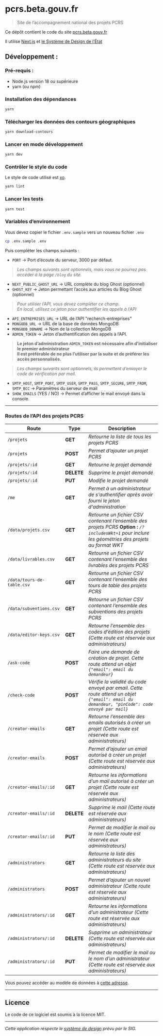 # pcrs.beta.gouv.fr
> Site de l’accompagnement national des projets PCRS

Ce dépôt contient le code du site [pcrs.beta.gouv.fr](https://pcrs.beta.gouv.fr)

Il utilise [Next.js](https://nextjs.org) et [le Système de Design de l’État](https://www.systeme-de-design.gouv.fr/)

## Développement :

### Pré-requis :

* Node.js version 18 ou supérieure
* yarn (ou npm)

### Installation des dépendances

```bash
yarn
```

### Télécharger les données des contours géographiques

```bash
yarn download-contours
```

### Lancer en mode développement

```bash
yarn dev
```

### Contrôler le style du code

Le style de code utilisé est [xo](https://github.com/xojs/xo).

```bash
yarn lint
```

### Lancer les tests
```bash
yarn test
```

### Variables d’environnement

Vous devez copier le fichier `.env.sample` vers un nouveau fichier `.env`
```bash
cp .env.sample .env
```

Puis compléter les champs suivants :
- `PORT` -> Port d’écoute du serveur, 3000 par défaut.
>*Les champs suivants sont optionnels, mais vous ne pourrez pas accéder à la page `/blog` du site.*
- `NEXT_PUBLIC_GHOST_URL` -> URL complète du blog Ghost (optionnel)
- `GHOST_KEY` -> Jeton permettant l’accès aux articles du Blog Ghost (optionnel)
>*Pour utiliser l’API, vous devez compléter ce champ.*   
>*En local, utilisez ce jeton pour authentifier les appels à l’API*
- `API_ENTREPRISES_URL` -> URL de l’API "recherch-entreprises"
- `MONGODB_URL` -> URL de la base de données MongoDB
- `MONGODB_DBNAME` -> Nom de la collection MongoDB
- `ADMIN_TOKEN` -> Jeton d’authentification des appels à l’API.
>__Le jeton d’administration `ADMIN_TOKEN` est nécessaire afin d’initialiser le premier administrateur__   
>__Il est préférable de ne plus l’utiliser par la suite et de préférer les accès personnalisés.__   

>*Les champs suivants sont optionnels, ils permettent d’envoyer le code de vérification par mail.*
- `SMTP_HOST`, `SMTP_PORT`, `SMTP_USER`, `SMTP_PASS`, `SMTP_SECURE`, `SMTP_FROM`, `SMTP_BCC` -> Paramètres du serveur de mail
- `SHOW_EMAILS` (YES / NO) -> Permet d’afficher le mail envoyé dans la console.

---

### Routes de l’API des projets PCRS
| Route | Type | Description |
|-------|------|-------------|
| `/projets`| **GET** | *Retourne la liste de tous les projets PCRS* |
| `/projets`| **POST** | *Permet d’ajouter un projet PCRS* |
| `/projets/:id`| **GET** | *Retourne le projet demandé* |
| `/projets/:id`| **DELETE** | *Supprime le projet demandé* |
| `/projets/:id`| **PUT** | *Modifie le projet demandé* |
| `/me`| **GET** | *Permet à un administrateur de s'authentifier après avoir fourni le jeton d'administration* |
| `/data/projets.csv`| **GET** | *Retourne un fichier CSV contenant l’ensemble des projets PCRS* **Option :** *`/?includesWkt=1` pour inclure les géométries des projets au format WKT* |
| `/data/livrables.csv`| **GET** | *Retourne un fichier CSV contenant l’ensemble des livrables des projets PCRS* |
| `/data/tours-de-table.csv`| **GET** | *Retourne un fichier CSV contenant l’ensemble des tours de table des projets PCRS* |
| `/data/subventions.csv`| **GET** | *Retourne un fichier CSV contenant l’ensemble des subventions des projets PCRS* |
| `/data/editor-keys.csv`| **GET** | *Retourne l’ensemble des codes d’édition des projets (Cette route est réservée aux administrateurs)* |
| `/ask-code`| **POST** | *Faire une demande de création de projet. Cette route attend un objet `{"email": email du demandeur}`* |
| `/check-code`| **POST** | *Vérifie la validité du code envoyé par email. Cette route attend un objet `{"email": email du demandeur, "pinCode": code envoyé par mail}`* |
| `/creator-emails`| **GET** | *Retourne l’ensemble des emails autorisés à créer un projet (Cette route est réservée aux administrateurs)* |
| `/creator-emails`| **POST** | *Permet d’ajouter un email autorisé à créer un projet (Cette route est réservée aux administrateurs)* |
| `/creator-emails/:id`| **GET** | *Retourne les informations d’un mail autorisé à créer un projet (Cette route est réservée aux administrateurs)* |
| `/creator-emails/:id`| **DELETE** | *Supprime le mail (Cette route est réservée aux administrateurs)* |
| `/creator-emails/:id`| **PUT** | *Permet de modifier le mail ou le nom (Cette route est réservée aux administrateurs)* |
| `/administrators` | **GET** | *Retourne la liste des administrateurs du site (Cette route est réservée aux administrateurs)* |
| `/administrators` | **POST** | *Permet d’ajouter un nouvel administrateur (Cette route est réservée aux administrateurs)* |
| `/administrators/:id` | **GET** | *Retourne les informations d’un administrateur (Cette route est réservée aux administrateurs)* |
| `/administrators/:id` | **DELETE** | *Supprime un administrateur (Cette route est réservée aux administrateurs)* |
| `/administrators/:id` | **PUT** | *Permet de modifier le mail ou le nom d’un administrateur (Cette route est réservée aux administrateurs)* |

Vous pouvez accéder au modèle de données à [cette adresse](https://docs.pcrs.beta.gouv.fr/suivi-des-projets/modele-de-donnees).

---

## Licence

Le code de ce logiciel est soumis à la licence MIT.

---

*Cette application respecte le [système de design](https://www.systeme-de-design.gouv.fr/elements-d-interface) prévu par le SIG.*
